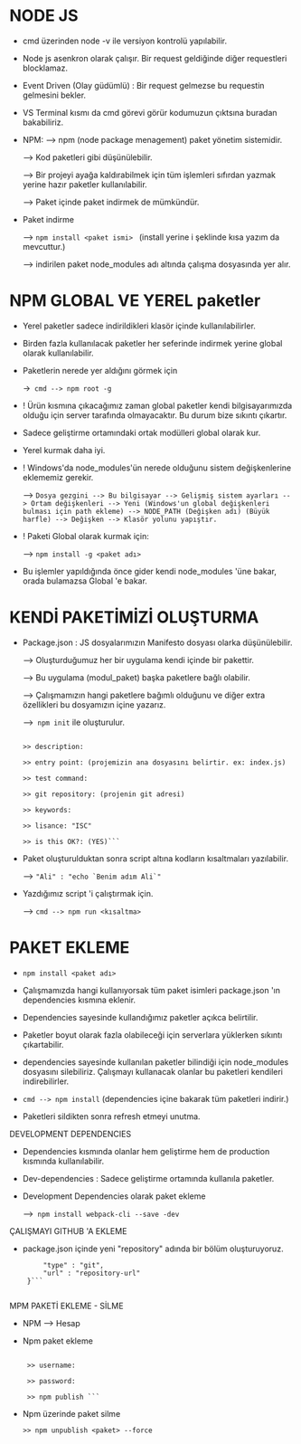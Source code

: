 # NODE JS

- cmd üzerinden node -v ile versiyon kontrolü yapılabilir.

- Node js asenkron olarak çalışır. Bir request geldiğinde diğer requestleri blocklamaz.

- Event Driven (Olay güdümlü) : Bir request gelmezse bu requestin gelmesini bekler.

- VS Terminal kısmı da cmd görevi görür kodumuzun çıktsına buradan bakabiliriz.

- NPM:
  --> npm (node package menagement) paket yönetim sistemidir. 

  --> Kod paketleri gibi düşünülebilir. 
  
  --> Bir projeyi ayağa kaldırabilmek için tüm işlemleri sıfırdan yazmak yerine  hazır paketler kullanılabilir.
  
  --> Paket içinde paket indirmek de mümkündür.

- Paket indirme 

  --> `npm install <paket ismi> ` (install yerine i şeklinde kısa yazım da mevcuttur.)

  --> indirilen paket node_modules adı altında çalışma dosyasında yer alır.


# NPM GLOBAL VE YEREL paketler

- Yerel paketler sadece indirildikleri klasör içinde kullanılabilirler.

- Birden fazla kullanılacak paketler her seferinde indirmek yerine global olarak kullanılabilir.

- Paketlerin nerede yer aldığını görmek için 
  
  ->` cmd --> npm root -g`

- ! Ürün kısmına çıkacağımız zaman global paketler kendi bilgisayarımızda olduğu için server tarafında olmayacaktır. Bu durum bize sıkıntı çıkartır.

- Sadece geliştirme ortamındaki ortak modülleri global olarak kur.

- Yerel kurmak daha iyi.

- ! Windows'da node_modules'ün nerede olduğunu sistem değişkenlerine eklememiz gerekir.

  --> ```Dosya gezgini --> Bu bilgisayar --> Gelişmiş sistem ayarları --> Ortam değişkenleri --> Yeni (Windows'un global değişkenleri bulması için path ekleme)
  --> NODE_PATH (Değişken adı) (Büyük harfle) --> Değişken --> Klasör yolunu yapıştır.```

- ! Paketi Global olarak kurmak için:

  --> `npm install -g <paket adı>`

- Bu işlemler yapıldığında önce gider kendi node_modules 'üne bakar, orada bulamazsa Global 'e bakar.

# KENDİ PAKETİMİZİ OLUŞTURMA

- Package.json : JS dosyalarımızın Manifesto dosyası olarka düşünülebilir.

  --> Oluşturduğumuz her bir uygulama kendi içinde bir pakettir.

  --> Bu uygulama (modul_paket) başka paketlere bağlı olabilir.

  --> Çalışmamızın hangi paketlere bağımlı olduğunu ve diğer extra özellikleri bu dosyamızın içine yazarız.

  -->` npm init` ile oluşturulur.

    ```>> package name: (paket ismi - eğer bu paket npm 'de yayınlanacaksa isim benzersiz olmalıdır.)
    
    >> description: 

    >> entry point: (projemizin ana dosyasını belirtir. ex: index.js)

    >> test command:

    >> git repository: (projenin git adresi)

    >> keywords:

    >> lisance: "ISC"

    >> is this OK?: (YES)```

- Paket oluşturulduktan sonra script altına kodların kısaltmaları yazılabilir.

  --> ``"Ali" : "echo `Benim adım Ali`"``

- Yazdığımız script 'i çalıştırmak için.

  --> `cmd --> npm run <kısaltma>`


# PAKET EKLEME 

- `npm install <paket adı>`

- Çalışmamızda hangi kullanıyorsak tüm paket isimleri package.json 'ın dependencies kısmına eklenir.

- Dependencies sayesinde kullandığımız paketler açıkca belirtilir.

- Paketler boyut olarak fazla olabileceği için serverlara yüklerken sıkıntı çıkartabilir.

- dependencies sayesinde kullanılan paketler bilindiği için node_modules dosyasını silebiliriz. Çalışmayı kullanacak olanlar
  bu paketleri kendileri indirebilirler.

- `cmd --> npm install` (dependencies içine bakarak tüm paketleri indirir.)

- Paketleri sildikten sonra refresh etmeyi unutma.


DEVELOPMENT DEPENDENCIES 

- Dependencies kısmında olanlar hem geliştirme hem de production kısmında kullanılabilir.

- Dev-dependencies : Sadece geliştirme ortamında kullanıla paketler.

- Development Dependencies olarak paket ekleme

  -->` npm install webpack-cli --save -dev`


ÇALIŞMAYI GITHUB 'A EKLEME

- package.json içinde yeni "repository" adında bir bölüm oluşturuyoruz.

   ``` "repository":{
        "type" : "git",
        "url" : "repository-url"
    }```


MPM PAKETİ EKLEME - SİLME

- NPM --> Hesap

- Npm paket ekleme 

   ``` >> cmd --> npm login 

    >> username:

    >> password:

    >> npm publish ```

- Npm üzerinde paket silme

   `>> npm unpublish <paket> --force`






